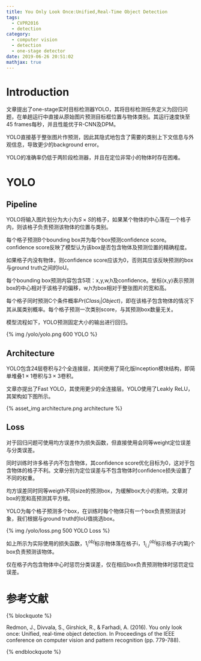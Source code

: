 ```yaml
---
title: You Only Look Once:Unified,Real-Time Object Detection
tags:
  - CVPR2016
  - detection
category:
  - computer vision
  - detection
  - one-stage detector
date: 2019-06-26 20:51:02
mathjax: true
---
```


# Introduction

文章提出了one-stage实时目标检测器YOLO，其将目标检测任务定义为回归问题，在单趟运行中直接从原始图片预测目标框位置与物体类别。其运行速度快至45 frames每秒，并且性能优于R-CNN及DPM。

YOLO直接基于整张图片作预测，因此其隐式地包含了需要的类别上下文信息与外观信息，导致更少的background error。

YOLO的准确率仍低于两阶段检测器，并且在定位非常小的物体时存在困难。

# YOLO

## Pipeline

YOLO将输入图片划分为大小为$S \times S$的格子，如果某个物体的中心落在一个格子内，则该格子负责预测该物体的位置与类别。

每个格子预测B个bounding box并为每个box预测confidence score。confidence score反映了模型认为该box是否包含物体及预测位置的精确程度。

如果格子内没有物体，则confidence score应该为0，否则其应该反映预测的box与ground truth之间的IoU。

每个bounding box预测内容包含5项：x,y,w,h及confidence。坐标(x,y)表示预测box的中心相对于该格子的偏移，w,h为box相对于整张图片的宽和高。

每个格子同时预测C个条件概率$Pr(Class_i|Object)$，即在该格子包含物体的情况下其从属类别概率。每个格子预测一次类别score，与其预测box数量无关。

模型流程如下，YOLO预测固定大小的输出进行回归。

{% img /yolo/yolo.png 600 YOLO %}

## Architecture

YOLO包含24层卷积与2个全连接层，其间使用了简化版Inception模块结构，即简单堆叠$1 \times 1$卷积与$3 \times 3$卷积。

文章亦提出了Fast YOLO，其使用更少的全连接层。YOLO使用了Leakly ReLU，其架构如下图所示。

{% asset_img architecture.png architecture %}

## Loss

对于回归问题可使用均方误差作为损失函数，但直接使用会同等weight定位误差与分类误差。

同时训练时许多格子内不包含物体，其confidence score优化目标为0，这对于包含物体的格子不利。文章分别为定位误差与不包含物体时confidence损失设置了不同的权重。

均方误差同时同等weigth不同size的预测box，为缓解box大小的影响，文章对box的宽和高预测其平方根。

YOLO为每个格子预测多个box，在训练时每个物体只有一个box负责预测该对象，我们根据与ground truth的IoU值挑选box。

{% img /yolo/loss.png 500 YOLO Loss %}

如上所示为实际使用的损失函数，$1_i^{obj}$标示物体落在格子i，$1_{i,j}^{obj}$标示格子i内第j个box负责预测该物体。

仅在格子内包含物体中心时惩罚分类误差，仅在相应box负责预测物体时惩罚定位误差。



# 参考文献

{% blockquote %}

Redmon, J., Divvala, S., Girshick, R., & Farhadi, A. (2016). You only look once: Unified, real-time object detection. In Proceedings of the IEEE conference on computer vision and pattern recognition (pp. 779-788).

{% endblockquote %}
